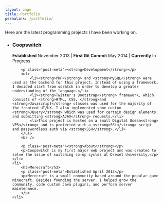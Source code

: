 ```yaml
---
layout: page
title: Portfolio
permalink: /portfolio/
---
```


Here are the latest programming projects I have been working on.

<ul class="portfolio">
	<li>
		<h3>Coopswitch</h3>
		<p class="post-meta"><strong>Established</strong> November 2013 | <strong>First Git Commit</strong> May 2014 | <strong>Currently</strong> In Progress</p>

		<p class="post-meta"><strong>Development</strong></p>
		<ul>
			<li><strong>PHP</strong> and <strong>MySQL</strong> were used as the backend for this project. Instead of using a framework, I decided start from scratch in order to develop a greater understanding of the language.</li>
			<li><strong>Twitter's Bootstrap</strong> framework, which consists of <strong>HTML, CSS, </strong>and <strong>Javascript</strong> classes was used for the majority of the frontend UI/UX. I also implemented some custom <strong>JQuery</strong> which was used for certain design elements and submitting <strong>AJAX</strong> requests.</li>
			<li>This project is hosted on a small Digital Ocean<strong> VPS</strong> and is protected with a <strong>SSL</strong> script and passwordless auth via <strong>SSH</strong>.</li>
		</ul>
		<br />

		<p class="post-meta"><strong>About</strong></p>
		<p>Coopswitch is my first major web project and was created to solve the issue of switching co-op cycles at Drexel University.</p>
	</li>
	<li>
		<h3>Merecraft</h3>
		<p class="post-meta">Established April 2013</p>
		<p>Merecraft is a small community based around the popular game Minecraft. Besides founding the server, I helped grow the community, code custom Java plugins, and perform server maintenance.
		</p>
	</li>
</ul>
